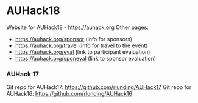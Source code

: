 # AUHack18
Website for AUHack18 - https://auhack.org
Other pages: 
* https://auhack.org/sponsor (info for sponsors)
* https://auhack.org/travel (info for travel to the event)
* https://auhack.org/eval (link to participant evaluation)
* https://auhack.org/sponeval (link to sponsor evaluation)

### AUHack 17
Git repo for AUHack17: https://github.com/rlunding/AUHack17
Git repo for AUHack16: https://github.com/rlunding/AUHack16
